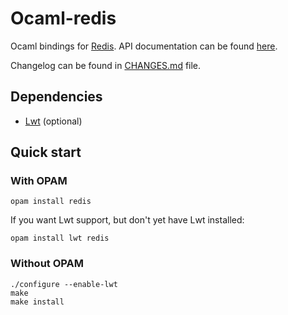 # Ocaml-redis

Ocaml bindings for [Redis](http://redis.io/). API documentation can be found [here](http://0xffea.github.io/ocaml-redis/).

Changelog can be found in [CHANGES.md](/CHANGES.md) file.


## Dependencies

* [Lwt](http://ocsigen.org/lwt/install) (optional)

## Quick start

### With OPAM

```
opam install redis
```

If you want Lwt support, but don't yet have Lwt installed:

```
opam install lwt redis
```

### Without OPAM

```
./configure --enable-lwt
make
make install
```
